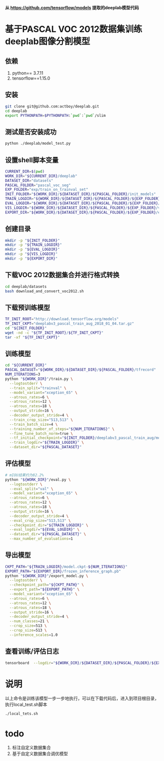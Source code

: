 **从 https://github.com/tensorflow/models 提取的deeplab模型代码**
# 基于PASCAL VOC 2012数据集训练deeplab图像分割模型
## 依赖
1. python== 3.7.11
2. tensorflow==1.15.0


## 安装
```bash
git clone git@github.com:actboy/deeplab.git
cd deeplab
export PYTHONPATH=$PYTHONPATH:`pwd`:`pwd`/slim
```
## 测试是否安装成功
```bash
python ./deeplab/model_test.py
```
## 设置shell脚本变量
```bash
CURRENT_DIR=$(pwd)
WORK_DIR="${CURRENT_DIR}/deeplab"
DATASET_DIR="datasets"
PASCAL_FOLDER="pascal_voc_seg"
EXP_FOLDER="exp/train_on_trainval_set"
INIT_FOLDER="${WORK_DIR}/${DATASET_DIR}/${PASCAL_FOLDER}/init_models"
TRAIN_LOGDIR="${WORK_DIR}/${DATASET_DIR}/${PASCAL_FOLDER}/${EXP_FOLDER}/train"
EVAL_LOGDIR="${WORK_DIR}/${DATASET_DIR}/${PASCAL_FOLDER}/${EXP_FOLDER}/eval"
VIS_LOGDIR="${WORK_DIR}/${DATASET_DIR}/${PASCAL_FOLDER}/${EXP_FOLDER}/vis"
EXPORT_DIR="${WORK_DIR}/${DATASET_DIR}/${PASCAL_FOLDER}/${EXP_FOLDER}/export"
```

## 创建目录
```bash
mkdir -p "${INIT_FOLDER}"
mkdir -p "${TRAIN_LOGDIR}"
mkdir -p "${EVAL_LOGDIR}"
mkdir -p "${VIS_LOGDIR}"
mkdir -p "${EXPORT_DIR}"
```

## 下载VOC 2012数据集合并进行格式转换
```bash
cd deeplab/datasets
bash download_and_convert_voc2012.sh
```
## 下载预训练模型
```bash
TF_INIT_ROOT="http://download.tensorflow.org/models"
TF_INIT_CKPT="deeplabv3_pascal_train_aug_2018_01_04.tar.gz"
cd "${INIT_FOLDER}"
wget -nd -c "${TF_INIT_ROOT}/${TF_INIT_CKPT}"
tar -xf "${TF_INIT_CKPT}"
```
## 训练模型
```bash
cd "${CURRENT_DIR}" 
PASCAL_DATASET="${WORK_DIR}/${DATASET_DIR}/${PASCAL_FOLDER}/tfrecord"
NUM_ITERATIONS=3
python "${WORK_DIR}"/train.py \
  --logtostderr \
  --train_split="trainval" \
  --model_variant="xception_65" \
  --atrous_rates=6 \
  --atrous_rates=12 \
  --atrous_rates=18 \
  --output_stride=16 \
  --decoder_output_stride=4 \
  --train_crop_size="513,513" \
  --train_batch_size=4 \
  --training_number_of_steps="${NUM_ITERATIONS}" \
  --fine_tune_batch_norm=true \
  --tf_initial_checkpoint="${INIT_FOLDER}/deeplabv3_pascal_train_aug/model.ckpt" \
  --train_logdir="${TRAIN_LOGDIR}" \
  --dataset_dir="${PASCAL_DATASET}"
```
## 评估模型
```bash
# mIOU结果约为82.2%
python "${WORK_DIR}"/eval.py \
  --logtostderr \
  --eval_split="val" \
  --model_variant="xception_65" \
  --atrous_rates=6 \
  --atrous_rates=12 \
  --atrous_rates=18 \
  --output_stride=16 \
  --decoder_output_stride=4 \
  --eval_crop_size="513,513" \
  --checkpoint_dir="${TRAIN_LOGDIR}" \
  --eval_logdir="${EVAL_LOGDIR}" \
  --dataset_dir="${PASCAL_DATASET}" \
  --max_number_of_evaluations=1

```
## 导出模型
```bash
CKPT_PATH="${TRAIN_LOGDIR}/model.ckpt-${NUM_ITERATIONS}"
EXPORT_PATH="${EXPORT_DIR}/frozen_inference_graph.pb"
python "${WORK_DIR}"/export_model.py \
  --logtostderr \
  --checkpoint_path="${CKPT_PATH}" \
  --export_path="${EXPORT_PATH}" \
  --model_variant="xception_65" \
  --atrous_rates=6 \
  --atrous_rates=12 \
  --atrous_rates=18 \
  --output_stride=16 \
  --decoder_output_stride=4 \
  --num_classes=21 \
  --crop_size=513 \
  --crop_size=513 \
  --inference_scales=1.0
```
## 查看训练/评估日志
```bash
tensorboard  --logdir="${WORK_DIR}/${DATASET_DIR}/${PASCAL_FOLDER}/${EXP_FOLDER}"
```

# 说明
以上命令是训练该模型一步一步地执行，可以在下载代码后，进入到项目根目录，执行local_test.sh脚本
```bash
./local_tets.sh
```

# todo 
1. 标注自定义数据集合
2. 基于自定义数据集合调优模型